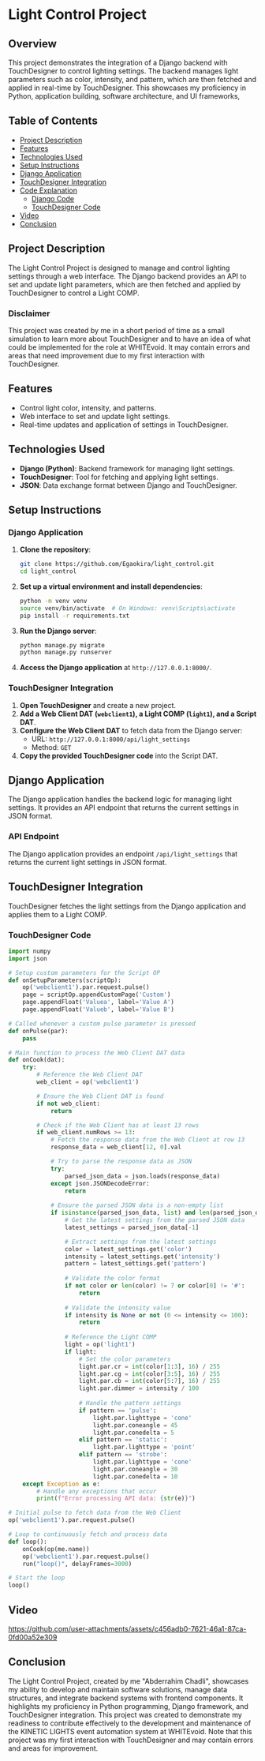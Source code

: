 
# Light Control Project

## Overview

This project demonstrates the integration of a Django backend with TouchDesigner to control lighting settings. The backend manages light parameters such as color, intensity, and pattern, which are then fetched and applied in real-time by TouchDesigner. This showcases my proficiency in Python, application building, software architecture, and UI frameworks,

## Table of Contents

- [Project Description](#project-description)
- [Features](#features)
- [Technologies Used](#technologies-used)
- [Setup Instructions](#setup-instructions)
- [Django Application](#django-application)
- [TouchDesigner Integration](#touchdesigner-integration)
- [Code Explanation](#code-explanation)
  - [Django Code](#django-code)
  - [TouchDesigner Code](#touchdesigner-code)
- [Video](#Video) 
- [Conclusion](#conclusion)

## Project Description

The Light Control Project is designed to manage and control lighting settings through a web interface. The Django backend provides an API to set and update light parameters, which are then fetched and applied by TouchDesigner to control a Light COMP.

### Disclaimer

This project was created by me in a short period of time as a small simulation to learn more about TouchDesigner and to have an idea of what could be implemented for the role at WHITEvoid. It may contain errors and areas that need improvement due to my first interaction with TouchDesigner.

## Features

- Control light color, intensity, and patterns.
- Web interface to set and update light settings.
- Real-time updates and application of settings in TouchDesigner.

## Technologies Used

- **Django (Python)**: Backend framework for managing light settings.
- **TouchDesigner**: Tool for fetching and applying light settings.
- **JSON**: Data exchange format between Django and TouchDesigner.

## Setup Instructions

### Django Application

1. **Clone the repository**:
    ```sh
    git clone https://github.com/Egaokira/light_control.git
    cd light_control
    ```

2. **Set up a virtual environment and install dependencies**:
    ```sh
    python -m venv venv
    source venv/bin/activate  # On Windows: venv\Scripts\activate
    pip install -r requirements.txt
    ```

3. **Run the Django server**:
    ```sh
    python manage.py migrate
    python manage.py runserver
    ```

4. **Access the Django application** at `http://127.0.0.1:8000/`.

### TouchDesigner Integration

1. **Open TouchDesigner** and create a new project.
2. **Add a Web Client DAT (`webclient1`), a Light COMP (`light1`), and a Script DAT**.
3. **Configure the Web Client DAT** to fetch data from the Django server:
    - URL: `http://127.0.0.1:8000/api/light_settings`
    - Method: `GET`
4. **Copy the provided TouchDesigner code** into the Script DAT.

## Django Application

The Django application handles the backend logic for managing light settings. It provides an API endpoint that returns the current settings in JSON format.

### API Endpoint

The Django application provides an endpoint `/api/light_settings` that returns the current light settings in JSON format.

## TouchDesigner Integration

TouchDesigner fetches the light settings from the Django application and applies them to a Light COMP.

### TouchDesigner Code

```python
import numpy
import json

# Setup custom parameters for the Script OP
def onSetupParameters(scriptOp):
    op('webclient1').par.request.pulse()
    page = scriptOp.appendCustomPage('Custom')
    page.appendFloat('Valuea', label='Value A')
    page.appendFloat('Valueb', label='Value B')

# Called whenever a custom pulse parameter is pressed
def onPulse(par):
    pass

# Main function to process the Web Client DAT data
def onCook(dat):
    try:
        # Reference the Web Client DAT
        web_client = op('webclient1')

        # Ensure the Web Client DAT is found
        if not web_client:
            return

        # Check if the Web Client has at least 13 rows
        if web_client.numRows >= 13:
            # Fetch the response data from the Web Client at row 13
            response_data = web_client[12, 0].val

            # Try to parse the response data as JSON
            try:
                parsed_json_data = json.loads(response_data)
            except json.JSONDecodeError:
                return
            
            # Ensure the parsed JSON data is a non-empty list
            if isinstance(parsed_json_data, list) and len(parsed_json_data) > 0:
                # Get the latest settings from the parsed JSON data
                latest_settings = parsed_json_data[-1]

                # Extract settings from the latest settings
                color = latest_settings.get('color')
                intensity = latest_settings.get('intensity')
                pattern = latest_settings.get('pattern')
                
                # Validate the color format
                if not color or len(color) != 7 or color[0] != '#':
                    return
                
                # Validate the intensity value
                if intensity is None or not (0 <= intensity <= 100):
                    return
                
                # Reference the Light COMP
                light = op('light1')
                if light:
                    # Set the color parameters
                    light.par.cr = int(color[1:3], 16) / 255
                    light.par.cg = int(color[3:5], 16) / 255
                    light.par.cb = int(color[5:7], 16) / 255
                    light.par.dimmer = intensity / 100
                    
                    # Handle the pattern settings
                    if pattern == 'pulse':
                        light.par.lighttype = 'cone'
                        light.par.coneangle = 45
                        light.par.conedelta = 5
                    elif pattern == 'static':
                        light.par.lighttype = 'point'
                    elif pattern == 'strobe':
                        light.par.lighttype = 'cone'
                        light.par.coneangle = 30
                        light.par.conedelta = 10
    except Exception as e:
        # Handle any exceptions that occur
        print(f"Error processing API data: {str(e)}")

# Initial pulse to fetch data from the Web Client
op('webclient1').par.request.pulse()

# Loop to continuously fetch and process data
def loop():
    onCook(op(me.name))
    op('webclient1').par.request.pulse()
    run("loop()", delayFrames=3000)

# Start the loop
loop()
```

## Video
https://github.com/user-attachments/assets/c456adb0-7621-46a1-87ca-0fd00a52e309


## Conclusion

The Light Control Project, created by me "Abderrahim Chadli", showcases my ability to develop and maintain software solutions, manage data structures, and integrate backend systems with frontend components. It highlights my proficiency in Python programming, Django framework, and TouchDesigner integration. This project was created to demonstrate my readiness to contribute effectively to the development and maintenance of the KINETIC LIGHTS event automation system at WHITEvoid. Note that this project was my first interaction with TouchDesigner and may contain errors and areas for improvement.
